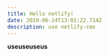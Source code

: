 ```yaml
---
title: Hello netlify!
date: 2019-06-24T13:01:22.714Z
description: use netlify-cms
---
```

**useuseuseus**
